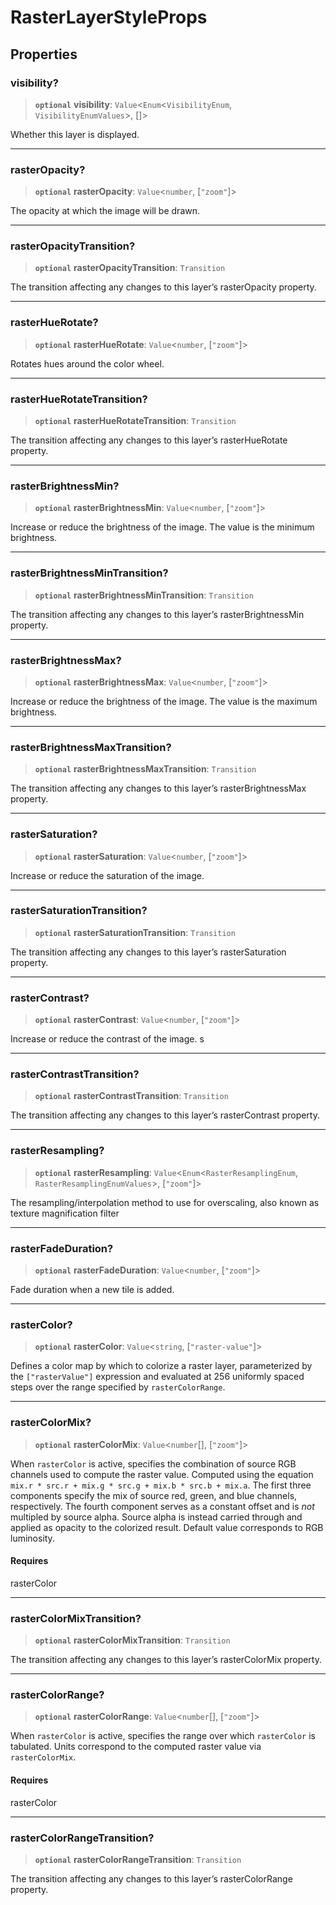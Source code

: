 
# RasterLayerStyleProps

## Properties

### visibility?

> **`optional`** **visibility**: `Value`\<`Enum`\<`VisibilityEnum`, `VisibilityEnumValues`\>, []\>

Whether this layer is displayed.

***

### rasterOpacity?

> **`optional`** **rasterOpacity**: `Value`\<`number`, [`"zoom"`]\>

The opacity at which the image will be drawn.

***

### rasterOpacityTransition?

> **`optional`** **rasterOpacityTransition**: `Transition`

The transition affecting any changes to this layer’s rasterOpacity property.

***

### rasterHueRotate?

> **`optional`** **rasterHueRotate**: `Value`\<`number`, [`"zoom"`]\>

Rotates hues around the color wheel.

***

### rasterHueRotateTransition?

> **`optional`** **rasterHueRotateTransition**: `Transition`

The transition affecting any changes to this layer’s rasterHueRotate property.

***

### rasterBrightnessMin?

> **`optional`** **rasterBrightnessMin**: `Value`\<`number`, [`"zoom"`]\>

Increase or reduce the brightness of the image. The value is the minimum brightness.

***

### rasterBrightnessMinTransition?

> **`optional`** **rasterBrightnessMinTransition**: `Transition`

The transition affecting any changes to this layer’s rasterBrightnessMin property.

***

### rasterBrightnessMax?

> **`optional`** **rasterBrightnessMax**: `Value`\<`number`, [`"zoom"`]\>

Increase or reduce the brightness of the image. The value is the maximum brightness.

***

### rasterBrightnessMaxTransition?

> **`optional`** **rasterBrightnessMaxTransition**: `Transition`

The transition affecting any changes to this layer’s rasterBrightnessMax property.

***

### rasterSaturation?

> **`optional`** **rasterSaturation**: `Value`\<`number`, [`"zoom"`]\>

Increase or reduce the saturation of the image.

***

### rasterSaturationTransition?

> **`optional`** **rasterSaturationTransition**: `Transition`

The transition affecting any changes to this layer’s rasterSaturation property.

***

### rasterContrast?

> **`optional`** **rasterContrast**: `Value`\<`number`, [`"zoom"`]\>

Increase or reduce the contrast of the image.
s
***

### rasterContrastTransition?

> **`optional`** **rasterContrastTransition**: `Transition`

The transition affecting any changes to this layer’s rasterContrast property.

***

### rasterResampling?

> **`optional`** **rasterResampling**: `Value`\<`Enum`\<`RasterResamplingEnum`, `RasterResamplingEnumValues`\>, [`"zoom"`]\>

The resampling/interpolation method to use for overscaling, also known as texture magnification filter

***

### rasterFadeDuration?

> **`optional`** **rasterFadeDuration**: `Value`\<`number`, [`"zoom"`]\>

Fade duration when a new tile is added.

***

### rasterColor?

> **`optional`** **rasterColor**: `Value`\<`string`, [`"raster-value"`]\>

Defines a color map by which to colorize a raster layer, parameterized by the `["rasterValue"]` expression and evaluated at 256 uniformly spaced steps over the range specified by `rasterColorRange`.


***

### rasterColorMix?

> **`optional`** **rasterColorMix**: `Value`\<`number`[], [`"zoom"`]\>

When `rasterColor` is active, specifies the combination of source RGB channels used to compute the raster value. Computed using the equation `mix.r * src.r + mix.g * src.g + mix.b * src.b + mix.a`. The first three components specify the mix of source red, green, and blue channels, respectively. The fourth component serves as a constant offset and is *not* multipled by source alpha. Source alpha is instead carried through and applied as opacity to the colorized result. Default value corresponds to RGB luminosity.

#### Requires

rasterColor

***

### rasterColorMixTransition?

> **`optional`** **rasterColorMixTransition**: `Transition`

The transition affecting any changes to this layer’s rasterColorMix property.

***

### rasterColorRange?

> **`optional`** **rasterColorRange**: `Value`\<`number`[], [`"zoom"`]\>

When `rasterColor` is active, specifies the range over which `rasterColor` is tabulated. Units correspond to the computed raster value via `rasterColorMix`.

#### Requires

rasterColor

***

### rasterColorRangeTransition?

> **`optional`** **rasterColorRangeTransition**: `Transition`

The transition affecting any changes to this layer’s rasterColorRange property.
